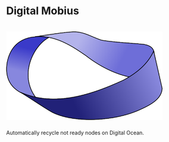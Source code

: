 # Digital Mobius

# <img src="./assets/digital_mobius_logo.png" width=420 />


Automatically recycle not ready nodes on Digital Ocean.
